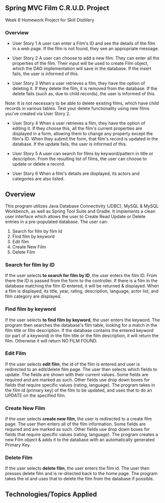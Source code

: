 ## Spring MVC Film C.R.U.D. Project
Week 8 Homework Project for Skill Distillery

### Overview

* User Story 1
A user can enter a Film's ID and see the details of the film in a web page. If the film is not found, they see an appropriate message.

* User Story 2
A user can choose to add a new film. They can enter all the properties of the film. Their input will be used to create Film object, which the DAO implementation will save in the database. If the insert fails, the user is informed of this.

* User Story 3
When a user retrieves a film, they have the option of deleting it. If they delete the film, it is removed from the database. If the delete fails (such as, due to child records), the user is informed of this.

Note: It is not necessary to be able to delete existing films, which have child records in various tables. Test your delete functionality using new films you've created via User Story 2.

* User Story 4
When a user retrieves a film, they have the option of editing it. If they choose this, all the film's current properties are displayed in a form, allowing them to change any property except the film's ID. When they submit the form, that film's record is updated in the database. If the update fails, the user is informed of this.

* User Story 5
A user can search for films by keyword/pattern in title or description. From the resulting list of films, the user can choose to update or delete a record.

* User Story 6
When a film's details are displayed, its actors and categories are also listed.


## Overview

This program utilizes Java Database Connectivity (JDBC), MySQL & MySQL Workbench, as well as Spring Tool Suite
and Gradle. It implements a clean user interface which allows the user to Create Read Update or Delete entries
in a pre-populated database. The user can:

  1) Search for film by film Id
  2) Find film by keyword
  3) Edit film
  4) Create New Film
  5) Delete Film

### Search for film by ID
If the user selects **to search for film by ID**, the user enters the film ID. From there the ID
is passed from the form to the controller.
If there is a film in the database matching the film ID entered, it will be returned & displayed.
When a film is displayed, its title, year, rating, description, language, actor list,
and film category are displayed.


### Find film by keyword
If the user selects **to find film by keyword**, the user enters the keyword. The program then searches
the database's film table, looking for a match in the film title or film description.
If the database contains the entered keyword (or part of a keyword) in the film title or the film description,
it will return the film. Otherwise it will return NO FILM FOUND.


### Edit Film
If the user selects **edit film**, the id of the film is entered and user is redirected to an edit/delete
film page. The user then selects which fields to update. The fields are shown with their current values.
Some fields are required and are marked as such. Other fields use drop down boxes for fields that require
specific values (rating, language).  The program takes in the film id (primary key) of the film to be
updated, and uses that to do an UPDATE on the specified film.


### Create New Film
If the user selects **create new film**, the user is redirected to a create film page. The user then
enters all of the film information. Some fields are required and are marked as such. Other fields use
drop down boxes for fields that require specific values (rating, language). 
The program creates a new Film object & adds it to the database with an automatically generated Primary
Key.


### Delete Film
If the user selects **delete film**, the user enters the film id. The user then
presses delete film and is re-directed back to the home page. The program takes the id
and uses that to delete the film from the database if possible.


## Technologies/Topics Applied


